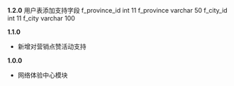 **1.2.0**
用户表添加支持字段
f_province_id	int	11
f_province	varchar	50
f_city_id	int	11
f_city	varchar	100

**1.1.0**
* 新增对营销点赞活动支持

**1.0.0**
* 网络体验中心模块

